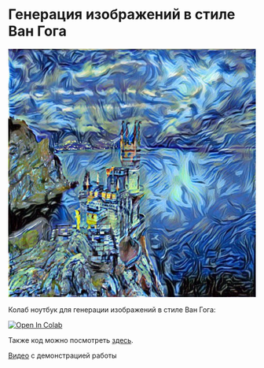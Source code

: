 # Генерация изображений в стиле Ван Гога

![Van Gogh](examples/p3.jpg)

Колаб ноутбук для генерации изображений в стиле Ван Гога:

[![Open In Colab](https://colab.research.google.com/assets/colab-badge.svg)](https://colab.research.google.com/drive/1BclP0AGLhOxILexOkQ2BOYz8vz9v2W0o?usp=sharing)

Также код можно посмотреть [здесь](VanGoghStyleTransfer.ipynb).

[Видео]() с демонстрацией работы
